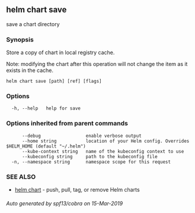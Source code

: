 ## helm chart save

save a chart directory

### Synopsis


Store a copy of chart in local registry cache.

Note: modifying the chart after this operation will
not change the item as it exists in the cache.


```
helm chart save [path] [ref] [flags]
```

### Options

```
  -h, --help   help for save
```

### Options inherited from parent commands

```
      --debug                 enable verbose output
      --home string           location of your Helm config. Overrides $HELM_HOME (default "~/.helm")
      --kube-context string   name of the kubeconfig context to use
      --kubeconfig string     path to the kubeconfig file
  -n, --namespace string      namespace scope for this request
```

### SEE ALSO

* [helm chart](helm_chart.md)	 - push, pull, tag, or remove Helm charts

###### Auto generated by spf13/cobra on 15-Mar-2019
